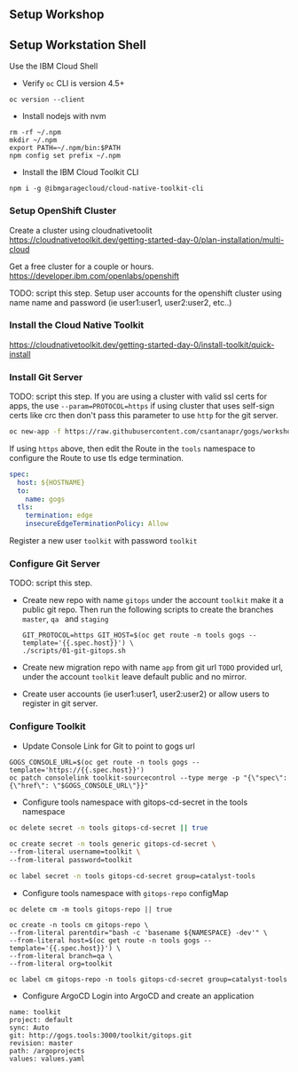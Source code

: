 ## Setup Workshop

## Setup Workstation Shell

Use the IBM Cloud Shell

- Verify `oc` CLI is version 4.5+
```
oc version --client
```

- Install nodejs with nvm
```
rm -rf ~/.npm
mkdir ~/.npm
export PATH=~/.npm/bin:$PATH
npm config set prefix ~/.npm
```

- Install the IBM Cloud Toolkit CLI
```
npm i -g @ibmgaragecloud/cloud-native-toolkit-cli
```

### Setup OpenShift Cluster

Create a cluster using cloudnativetoolit
https://cloudnativetoolkit.dev/getting-started-day-0/plan-installation/multi-cloud

Get a free cluster for a couple or hours.
https://developer.ibm.com/openlabs/openshift

TODO: script this step.
Setup user accounts for the openshift cluster using name name and password (ie user1:user1, user2:user2, etc..)


### Install the Cloud Native Toolkit

https://cloudnativetoolkit.dev/getting-started-day-0/install-toolkit/quick-install

### Install Git Server

TODO: script this step.
If you are using a cluster with valid ssl certs for apps, the use `--param=PROTOCOL=https` if using cluster that uses self-sign certs like crc then don't pass this parameter to use `http` for the git server.

```bash
oc new-app -f https://raw.githubusercontent.com/csantanapr/gogs/workshop/gogs-template.yaml --param=HOSTNAME=gogs-tools.$(oc get ingresses.config.openshift.io cluster -o template={{.spec.domain}}) -n tools --param=PROTOCOL=https
```

If using `https` above, then edit the Route in the `tools` namespace to configure the Route to use tls edge termination.
```yaml
spec:
  host: ${HOSTNAME}
  to:
    name: gogs
  tls:
    termination: edge
    insecureEdgeTerminationPolicy: Allow
```

Register a new user `toolkit` with password `toolkit`

### Configure Git Server

TODO: script this step.
- Create new repo with name `gitops` under the account `toolkit` make it a public git repo. Then run the following scripts to create the branches `master`, `qa ` and `staging`
    ```
    GIT_PROTOCOL=https GIT_HOST=$(oc get route -n tools gogs --template='{{.spec.host}}') \
    ./scripts/01-git-gitops.sh
    ```
- Create new migration repo with name `app` from git url `TODO` provided url, under the account `toolkit` leave default public and no mirror.

- Create user accounts (ie user1:user1, user2:user2) or allow users to register in git server.

### Configure Toolkit

- Update Console Link for Git to point to gogs url
```
GOGS_CONSOLE_URL=$(oc get route -n tools gogs --template='https://{{.spec.host}}')
oc patch consolelink toolkit-sourcecontrol --type merge -p "{\"spec\": {\"href\": \"$GOGS_CONSOLE_URL\"}}"
```

- Configure tools namespace with gitops-cd-secret in the tools namespace
```bash
oc delete secret -n tools gitops-cd-secret || true

oc create secret -n tools generic gitops-cd-secret \
--from-literal username=toolkit \
--from-literal password=toolkit

oc label secret -n tools gitops-cd-secret group=catalyst-tools
```
- Configure tools namespace with `gitops-repo` configMap
```
oc delete cm -m tools gitops-repo || true

oc create -n tools cm gitops-repo \
--from-literal parentdir="bash -c 'basename ${NAMESPACE} -dev'" \
--from-literal host=$(oc get route -n tools gogs --template='{{.spec.host}}') \
--from-literal branch=qa \
--from-literal org=toolkit

oc label cm gitops-repo -n tools gitops-cd-secret group=catalyst-tools
```

- Configure ArgoCD
Login into ArgoCD and create an application
```
name: toolkit
project: default
sync: Auto
git: http://gogs.tools:3000/toolkit/gitops.git
revision: master
path: /argoprojects
values: values.yaml
```


